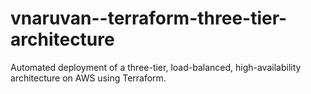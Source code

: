 # vnaruvan--terraform-three-tier-architecture
Automated deployment of a three-tier, load-balanced, high-availability architecture on AWS using Terraform.
